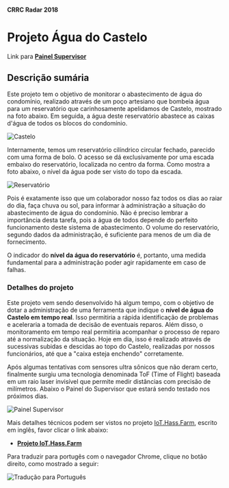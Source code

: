 #### CRRC Radar 2018

# Projeto Água do Castelo

Link para **[Painel Supervisor](http://recreiocanoas.ddns.net:8123 "Painel Supervisor")**
## Descrição sumária

Este projeto tem o objetivo de monitorar o abastecimento de água do condomínio, realizado através de um poço artesiano que bombeia água para um reservatório que carinhosamente apelidamos de Castelo, mostrado na foto abaixo. Em seguida, a água deste reservatório abastece as caixas d'água de todos os blocos do condomínio.

![Castelo](https://i.imgur.com/PHaHO0v.png)

Internamente, temos um reservatório cilíndrico circular fechado, parecido com uma forma de bolo. O acesso se dá exclusivamente por uma escada embaixo do reservatório, localizada no centro da forma. Como mostra a foto abaixo, o nível da água pode ser visto do topo da escada.

![Reservatório](https://i.imgur.com/1AcOmRi.png)

Pois é exatamente isso que um colaborador nosso faz todos os dias ao raiar do dia, faça chuva ou sol, para informar à administração a situação do abastecimento de água do condomínio. Não é preciso lembrar a importância desta tarefa, pois a água de todos depende do perfeito funcionamento deste sistema de abastecimento. O volume do reservatório, segundo dados da administração, é suficiente para menos de um dia de fornecimento.

O indicador do **nível da água do reservatório** é, portanto, uma medida fundamental para a administração poder agir rapidamente em caso de falhas.

### Detalhes do projeto

Este projeto vem sendo desenvolvido há algum tempo, com o objetivo de dotar a administração de uma ferramenta que indique o **nível de água do Castelo em tempo real**. Isso permitiria a rápida identificação de problemas e aceleraria a tomada de decisão de  eventuais reparos. Além disso, o monitoramento em tempo real permitiria acompanhar o processo de reparo até a normalização da situação. Hoje em dia, isso é realizado através de sucessivas subidas e descidas ao topo do Castelo, realizadas por nossos funcionários, até que a "caixa esteja enchendo" corretamente.

Após algumas tentativas com sensores ultra sônicos que não deram certo, finalmente surgiu uma tecnologia denominada ToF (Time of Flight) baseada em um raio laser invisível que permite medir distâncias com precisão de milímetros. Abaixo o Painel do Supervisor que estará sendo testado nos próximos dias.

![Painel Supervisor](https://i.imgur.com/rWDB3bC.png)

Mais detalhes técnicos podem ser vistos no projeto [IoT.Hass.Farm](https://github.com/josemotta/IoT.Hass.Farm "IoT.Hass.Farm"), escrito em inglês, favor clicar o link abaixo:

- **[ Projeto IoT.Hass.Farm](https://github.com/josemotta/IoT.Hass.Farm "IoT.Hass.Farm")**

Para traduzir para portugês com o navegador Chrome, clique no botão direito, como mostrado a seguir:

![Tradução para Português](https://i.imgur.com/9MAkKZ7.png)

